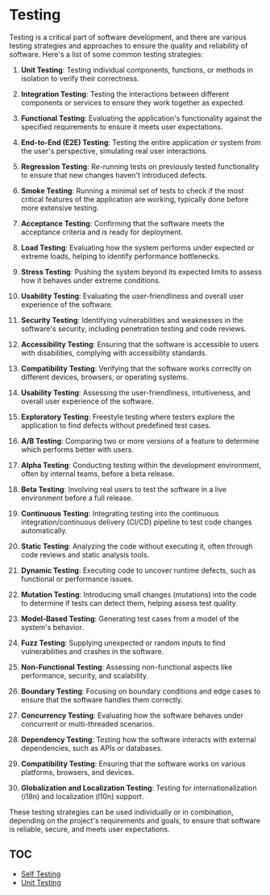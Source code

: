 # Testing

Testing is a critical part of software development, and there are various testing strategies and approaches to ensure the quality and reliability of software. Here's a list of some common testing strategies:

1. **Unit Testing**: Testing individual components, functions, or methods in isolation to verify their correctness.

2. **Integration Testing**: Testing the interactions between different components or services to ensure they work together as expected.

3. **Functional Testing**: Evaluating the application's functionality against the specified requirements to ensure it meets user expectations.

4. **End-to-End (E2E) Testing**: Testing the entire application or system from the user's perspective, simulating real user interactions.

5. **Regression Testing**: Re-running tests on previously tested functionality to ensure that new changes haven't introduced defects.

6. **Smoke Testing**: Running a minimal set of tests to check if the most critical features of the application are working, typically done before more extensive testing.

7. **Acceptance Testing**: Confirming that the software meets the acceptance criteria and is ready for deployment.

8. **Load Testing**: Evaluating how the system performs under expected or extreme loads, helping to identify performance bottlenecks.

9. **Stress Testing**: Pushing the system beyond its expected limits to assess how it behaves under extreme conditions.

10. **Usability Testing**: Evaluating the user-friendliness and overall user experience of the software.

11. **Security Testing**: Identifying vulnerabilities and weaknesses in the software's security, including penetration testing and code reviews.

12. **Accessibility Testing**: Ensuring that the software is accessible to users with disabilities, complying with accessibility standards.

13. **Compatibility Testing**: Verifying that the software works correctly on different devices, browsers, or operating systems.

14. **Usability Testing**: Assessing the user-friendliness, intuitiveness, and overall user experience of the software.

15. **Exploratory Testing**: Freestyle testing where testers explore the application to find defects without predefined test cases.

16. **A/B Testing**: Comparing two or more versions of a feature to determine which performs better with users.

17. **Alpha Testing**: Conducting testing within the development environment, often by internal teams, before a beta release.

18. **Beta Testing**: Involving real users to test the software in a live environment before a full release.

19. **Continuous Testing**: Integrating testing into the continuous integration/continuous delivery (CI/CD) pipeline to test code changes automatically.

20. **Static Testing**: Analyzing the code without executing it, often through code reviews and static analysis tools.

21. **Dynamic Testing**: Executing code to uncover runtime defects, such as functional or performance issues.

22. **Mutation Testing**: Introducing small changes (mutations) into the code to determine if tests can detect them, helping assess test quality.

23. **Model-Based Testing**: Generating test cases from a model of the system's behavior.

24. **Fuzz Testing**: Supplying unexpected or random inputs to find vulnerabilities and crashes in the software.

25. **Non-Functional Testing**: Assessing non-functional aspects like performance, security, and scalability.

26. **Boundary Testing**: Focusing on boundary conditions and edge cases to ensure that the software handles them correctly.

27. **Concurrency Testing**: Evaluating how the software behaves under concurrent or multi-threaded scenarios.

28. **Dependency Testing**: Testing how the software interacts with external dependencies, such as APIs or databases.

29. **Compatibility Testing**: Ensuring that the software works on various platforms, browsers, and devices.

30. **Globalization and Localization Testing**: Testing for internationalization (i18n) and localization (l10n) support.

These testing strategies can be used individually or in combination, depending on the project's requirements and goals, to ensure that software is reliable, secure, and meets user expectations.

## TOC

- [Self Testing](./self/README.md)
- [Unit Testing](./unit/README.md)
